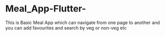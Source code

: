 # Meal_App-Flutter-
This is Basic Meal App  which can navigate from one page to another and you can add  favourites and search by veg or non-veg etc
